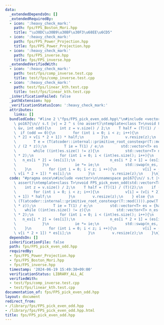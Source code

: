 ```yaml
---
data:
  _extendedDependsOn: []
  _extendedRequiredBy:
  - icon: ':heavy_check_mark:'
    path: fps/FPS_Boston_Mori.hpp
    title: "\u30DC\u30B9\u30BF\u30F3\u68EE\u6CD5"
  - icon: ':heavy_check_mark:'
    path: fps/FPS_Power_Projection.hpp
    title: fps/FPS_Power_Projection.hpp
  - icon: ':heavy_check_mark:'
    path: fps/FPS_inverse.hpp
    title: fps/FPS_inverse.hpp
  _extendedVerifiedWith:
  - icon: ':heavy_check_mark:'
    path: test/fps/comp_inverse.test.cpp
    title: test/fps/comp_inverse.test.cpp
  - icon: ':heavy_check_mark:'
    path: test/fps/linear_kth.test.cpp
    title: test/fps/linear_kth.test.cpp
  _isVerificationFailed: false
  _pathExtension: hpp
  _verificationStatusIcon: ':heavy_check_mark:'
  attributes:
    links: []
  bundledCode: "#line 2 \"fps/FPS_pick_even_odd.hpp\"\n#include <vector>\n\nnamespace\
    \ po167{\n// s.t |v| = 2 ^ s (no assert)\ntemplate<class T>\nvoid FPS_pick_even_odd(std::vector<T>\
    \ &v, int odd){\n    int z = v.size() / 2;\n    T half = (T)(1) / (T)(2);\n  \
    \  if (odd == 0){\n        for (int i = 0; i < z; i++){\n            v[i] = (v[i\
    \ * 2] + v[i * 2 + 1]) * half;\n        }\n        v.resize(z);\n    } else {\n\
    \        T e = (T(atcoder::internal::primitive_root_constexpr(T::mod()))).pow(T::mod()\
    \ / (2 * z));\n        T ie = T(1) / e;\n        std::vector<T> es = {half};\n\
    \        while ((int)es.size() != z){\n            std::vector<T> n_es((int)es.size()\
    \ * 2);\n            for (int i = 0; i < (int)es.size(); i++){\n             \
    \   n_es[i * 2] = (es[i]);\n                n_es[i * 2 + 1] = (es[i] * ie);\n\
    \            }\n            ie *= ie;\n            std::swap(n_es, es);\n    \
    \    }\n        for (int i = 0; i < z; i ++){\n            v[i] = (v[i * 2] -\
    \ v[i * 2 + 1]) * es[i];\n        }\n        v.resize(z);\n    }\n}\n}\n"
  code: "#pragma once\n#include <vector>\n\nnamespace po167{\n// s.t |v| = 2 ^ s (no\
    \ assert)\ntemplate<class T>\nvoid FPS_pick_even_odd(std::vector<T> &v, int odd){\n\
    \    int z = v.size() / 2;\n    T half = (T)(1) / (T)(2);\n    if (odd == 0){\n\
    \        for (int i = 0; i < z; i++){\n            v[i] = (v[i * 2] + v[i * 2\
    \ + 1]) * half;\n        }\n        v.resize(z);\n    } else {\n        T e =\
    \ (T(atcoder::internal::primitive_root_constexpr(T::mod()))).pow(T::mod() / (2\
    \ * z));\n        T ie = T(1) / e;\n        std::vector<T> es = {half};\n    \
    \    while ((int)es.size() != z){\n            std::vector<T> n_es((int)es.size()\
    \ * 2);\n            for (int i = 0; i < (int)es.size(); i++){\n             \
    \   n_es[i * 2] = (es[i]);\n                n_es[i * 2 + 1] = (es[i] * ie);\n\
    \            }\n            ie *= ie;\n            std::swap(n_es, es);\n    \
    \    }\n        for (int i = 0; i < z; i ++){\n            v[i] = (v[i * 2] -\
    \ v[i * 2 + 1]) * es[i];\n        }\n        v.resize(z);\n    }\n}\n}"
  dependsOn: []
  isVerificationFile: false
  path: fps/FPS_pick_even_odd.hpp
  requiredBy:
  - fps/FPS_Power_Projection.hpp
  - fps/FPS_Boston_Mori.hpp
  - fps/FPS_inverse.hpp
  timestamp: '2024-06-19 15:49:30+09:00'
  verificationStatus: LIBRARY_ALL_AC
  verifiedWith:
  - test/fps/comp_inverse.test.cpp
  - test/fps/linear_kth.test.cpp
documentation_of: fps/FPS_pick_even_odd.hpp
layout: document
redirect_from:
- /library/fps/FPS_pick_even_odd.hpp
- /library/fps/FPS_pick_even_odd.hpp.html
title: fps/FPS_pick_even_odd.hpp
---
```

